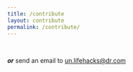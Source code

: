 ```yaml
---
title: /contribute
layout: contribute
permalink: /contribute/
---
```


<br>

***or*** send an email to [un.lifehacks@dr.com](un.lifehacks@dr.com)